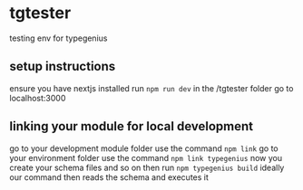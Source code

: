# tgtester
 testing env for typegenius

## setup instructions
 ensure you have nextjs installed
 run ``npm run dev`` in the /tgtester folder
 go to localhost:3000

## linking your module for local development
 go to your development module folder
 use the command ``npm link``
 go to your environment folder
 use the command ``npm link typegenius``
 now you create your schema files and so on
 then run ``npm typegenius build``
 ideally our command then reads the schema and executes it
 <!-- use the command ``npm link @typegeniusClient/frontend`` and ``npm link @typegeniusClient/backend`` (Ideally, we need to get that working first) -->